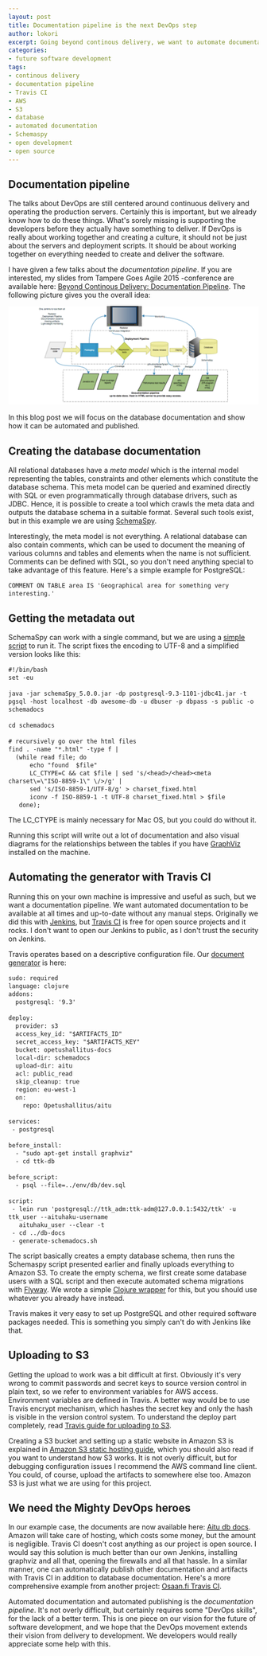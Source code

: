 ```yaml
---
layout: post
title: Documentation pipeline is the next DevOps step
author: lokori
excerpt: Going beyond continous delivery, we want to automate documentation and other things related to development. We'll define the term documentation pipeline and provide a practical example of implementing automated database documentation by generating the document with Travis CI and automatically publishing it to Amazon S3.
categories: 
- future software development
tags:
- continous delivery
- documentation pipeline
- Travis CI
- AWS
- S3
- database
- automated documentation
- Schemaspy
- open development
- open source
---
```


## Documentation pipeline

The talks about DevOps are still centered around continuous delivery and operating the production servers. Certainly this is important, but we already know how to do these things. What's sorely missing is supporting the developers before they actually have something to deliver. If DevOps is really about working together and creating a culture, it should not be just about the servers and deployment scripts. It should be about working together on everything needed to create and deliver the software.

I have given a few talks about the *documentation pipeline*. If you are interested, my slides from Tampere Goes Agile 2015 -conference are available here: [Beyond Continous Delivery: Documentation Pipeline](http://www.slideshare.net/Solita_Oy/beyond-continuous-delivery-documentation-pipeline). The following picture gives you the overall idea:

![Documentation pipeline](/img/documentation_pipeline/documentation_pipeline.png)

In this blog post we will focus on the database documentation and show how it can be automated and published.

## Creating the database documentation

All relational databases have a *meta model* which is the internal model representing the tables, constraints and other elements which constitute the database schema. This meta model can be queried and examined directly with SQL or even programmatically through database drivers, such as JDBC. Hence, it is possible to create a tool which crawls the meta data and outputs the database schema in a suitable format. Several such tools exist, but in this example we are using [SchemaSpy](http://schemaspy.sourceforge.net/).

Interestingly, the meta model is not everything. A relational database can also contain comments, which can be used to document the meaning of various columns and tables and elements when the name is not sufficient. Comments can be defined with SQL, so you don't need anything special to take advantage of this feature. Here's a simple example for PostgreSQL:

```
COMMENT ON TABLE area IS 'Geographical area for something very interesting.'
```

## Getting the metadata out

SchemaSpy can work with a single command, but we are using a [simple script](https://github.com/Opetushallitus/aitu/blob/master/db-docs/generate-schemadocs.sh) to run it. The script fixes the encoding to UTF-8 and a simplified version looks like this:

```
#!/bin/bash
set -eu

java -jar schemaSpy_5.0.0.jar -dp postgresql-9.3-1101-jdbc41.jar -t pgsql -host localhost -db awesome-db -u dbuser -p dbpass -s public -o schemadocs

cd schemadocs

# recursively go over the html files
find . -name "*.html" -type f |
  (while read file; do
      echo "found  $file"
      LC_CTYPE=C && cat $file | sed 's/<head>/<head><meta charset\=\"ISO-8859-1\" \/>/g' |
      sed 's/ISO-8859-1/UTF-8/g' > charset_fixed.html
      iconv -f ISO-8859-1 -t UTF-8 charset_fixed.html > $file
   done);
```

The LC_CTYPE is mainly necessary for Mac OS, but you could do without it.

Running this script will write out a lot of documentation and also visual diagrams for the relationships between the tables if you have [GraphViz](http://www.graphviz.org/) installed on the machine.

## Automating the generator with Travis CI

Running this on your own machine is impressive and useful as such, but we want a documentation pipeline. We want automated documentation to be available at all times and up-to-date without any manual steps. Originally we did this with [Jenkins](https://jenkins-ci.org/), but [Travis CI](https://travis-ci.org/) is free for open source projects and it rocks. I don't want to open our Jenkins to public, as I don't trust the security on Jenkins.

Travis operates based on a descriptive configuration file. Our [document generator](https://github.com/Opetushallitus/aitu/blob/master/.travis.yml) is here:

```
sudo: required
language: clojure
addons:
  postgresql: '9.3'

deploy:
  provider: s3
  access_key_id: "$ARTIFACTS_ID"
  secret_access_key: "$ARTIFACTS_KEY"
  bucket: opetushallitus-docs
  local-dir: schemadocs
  upload-dir: aitu
  acl: public_read
  skip_cleanup: true
  region: eu-west-1
  on:
    repo: Opetushallitus/aitu

services:
 - postgresql

before_install:
  - "sudo apt-get install graphviz"
  - cd ttk-db

before_script:
  - psql --file=../env/db/dev.sql

script:
 - lein run 'postgresql://ttk_adm:ttk-adm@127.0.0.1:5432/ttk' -u ttk_user --aituhaku-username
   aituhaku_user --clear -t
 - cd ../db-docs
 - generate-schemadocs.sh  
```

The script basically creates a empty database schema, then runs the Schemaspy script presented earlier and finally uploads everything to Amazon S3. To create the empty schema, we first create some database users with a SQL script and then execute automated schema migrations with [Flyway](https://flywaydb.org/). We wrote a simple [Clojure wrapper](https://github.com/Opetushallitus/aitu/blob/master/ttk-db/src/ttk_db/core.clj) for this, but you should use whatever you already have instead.

Travis makes it very easy to set up PostgreSQL and other required software packages needed. This is something you simply can't do with Jenkins like that.

## Uploading to S3

Getting the upload to work was a bit difficult at first. Obviously it's very wrong to commit passwords and secret keys to source version control in plain text, so we refer to environment variables for AWS access. Environment variables are defined in Travis. A better way would be to use Travis encrypt mechanism, which hashes the secret key and only the hash is visible in the version control system. To understand the deploy part completely, read [Travis guide for uploading to S3](https://docs.travis-ci.com/user/deployment/s3/).

Creating a S3 bucket and setting up a static website in Amazon S3 is explained in [Amazon S3 static hosting guide](http://docs.aws.amazon.com/AmazonS3/latest/dev/WebsiteHosting.html), which you should also read if you want to understand how S3 works. It is not overly difficult, but for debugging configuration issues I recommend the AWS command line client. You could, of course, upload the artifacts to somewhere else too. Amazon S3 is just what we are using for this project.

## We need the Mighty DevOps heroes

In our example case, the documents are now available here: [Aitu db docs](http://opetushallitus-docs.s3-website-eu-west-1.amazonaws.com/aitu/). Amazon will take care of hosting, which costs some money, but the amount is negligible. Travis CI doesn't cost anything as our project is open source. I would say this solution is much better than our own Jenkins, installing graphviz and all that, opening the firewalls and all that hassle. In a similar manner, one can automatically publish other documentation and artifacts with Travis CI in addition to database documentation. Here's a more comprehensive example from another project: [Osaan.fi Travis CI](https://github.com/Opetushallitus/osaan.fi/blob/master/.travis.yml).

Automated documentation and automated publishing is the *documentation pipeline*. It's not overly difficult, but certainly requires some "DevOps skills", for the lack of a better term. This is one piece on our vision for the future of software development, and we hope that the DevOps movement extends their vision from delivery to development. We developers would really appreciate some help with this.
